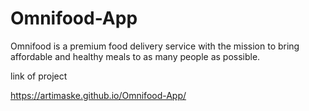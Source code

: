 # Omnifood-App

Omnifood is a premium food delivery service with the mission to bring affordable and healthy meals to as many people as possible.

link of project

https://artimaske.github.io/Omnifood-App/
